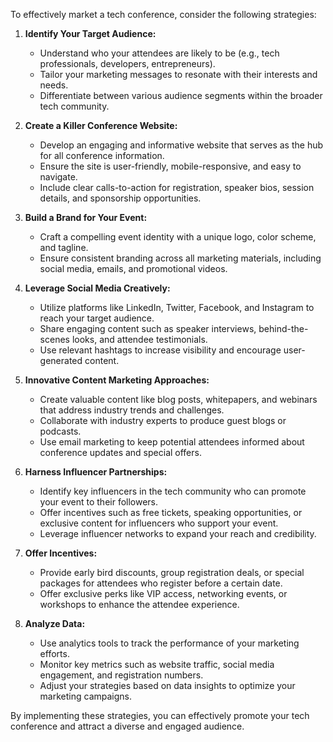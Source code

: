 To effectively market a tech conference, consider the following strategies:

1. **Identify Your Target Audience:**
   - Understand who your attendees are likely to be (e.g., tech professionals, developers, entrepreneurs).
   - Tailor your marketing messages to resonate with their interests and needs.
   - Differentiate between various audience segments within the broader tech community.

2. **Create a Killer Conference Website:**
   - Develop an engaging and informative website that serves as the hub for all conference information.
   - Ensure the site is user-friendly, mobile-responsive, and easy to navigate.
   - Include clear calls-to-action for registration, speaker bios, session details, and sponsorship opportunities.

3. **Build a Brand for Your Event:**
   - Craft a compelling event identity with a unique logo, color scheme, and tagline.
   - Ensure consistent branding across all marketing materials, including social media, emails, and promotional videos.

4. **Leverage Social Media Creatively:**
   - Utilize platforms like LinkedIn, Twitter, Facebook, and Instagram to reach your target audience.
   - Share engaging content such as speaker interviews, behind-the-scenes looks, and attendee testimonials.
   - Use relevant hashtags to increase visibility and encourage user-generated content.

5. **Innovative Content Marketing Approaches:**
   - Create valuable content like blog posts, whitepapers, and webinars that address industry trends and challenges.
   - Collaborate with industry experts to produce guest blogs or podcasts.
   - Use email marketing to keep potential attendees informed about conference updates and special offers.

6. **Harness Influencer Partnerships:**
   - Identify key influencers in the tech community who can promote your event to their followers.
   - Offer incentives such as free tickets, speaking opportunities, or exclusive content for influencers who support your event.
   - Leverage influencer networks to expand your reach and credibility.

7. **Offer Incentives:**
   - Provide early bird discounts, group registration deals, or special packages for attendees who register before a certain date.
   - Offer exclusive perks like VIP access, networking events, or workshops to enhance the attendee experience.

8. **Analyze Data:**
   - Use analytics tools to track the performance of your marketing efforts.
   - Monitor key metrics such as website traffic, social media engagement, and registration numbers.
   - Adjust your strategies based on data insights to optimize your marketing campaigns.

By implementing these strategies, you can effectively promote your tech conference and attract a diverse and engaged audience.
